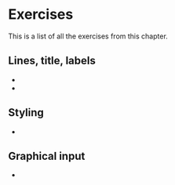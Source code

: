 # Exercises

This is a list of all the exercises from this chapter.

## Lines, title, labels
- [](matplotlib_plot_titles_labels_exercise1.md)
- [](matplotlib_plot_titles_labels_exercise2.md)

## Styling
- [](matplotlib_style_exercise.md)

## Graphical input
- [](matplotlib_ginput_exercise.md)
